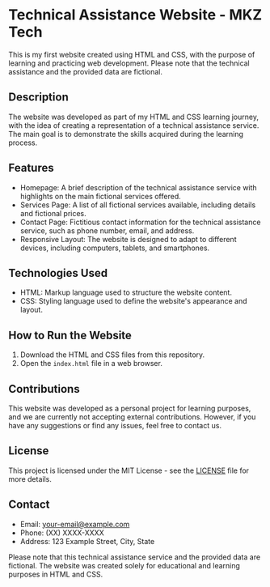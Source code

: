 # Technical Assistance Website - MKZ Tech 

This is my first website created using HTML and CSS, with the purpose of learning and practicing web development. Please note that the technical assistance and the provided data are fictional.

## Description

The website was developed as part of my HTML and CSS learning journey, with the idea of creating a representation of a technical assistance service. The main goal is to demonstrate the skills acquired during the learning process.

## Features

- Homepage: A brief description of the technical assistance service with highlights on the main fictional services offered.
- Services Page: A list of all fictional services available, including details and fictional prices.
- Contact Page: Fictitious contact information for the technical assistance service, such as phone number, email, and address.
- Responsive Layout: The website is designed to adapt to different devices, including computers, tablets, and smartphones.

## Technologies Used

- HTML: Markup language used to structure the website content.
- CSS: Styling language used to define the website's appearance and layout.

## How to Run the Website

1. Download the HTML and CSS files from this repository.
2. Open the `index.html` file in a web browser.

## Contributions

This website was developed as a personal project for learning purposes, and we are currently not accepting external contributions. However, if you have any suggestions or find any issues, feel free to contact us.

## License

This project is licensed under the MIT License - see the [LICENSE](https://github.com/your-username/your-repository/LICENSE) file for more details.

## Contact

- Email: your-email@example.com
- Phone: (XX) XXXX-XXXX
- Address: 123 Example Street, City, State

Please note that this technical assistance service and the provided data are fictional. The website was created solely for educational and learning purposes in HTML and CSS.
